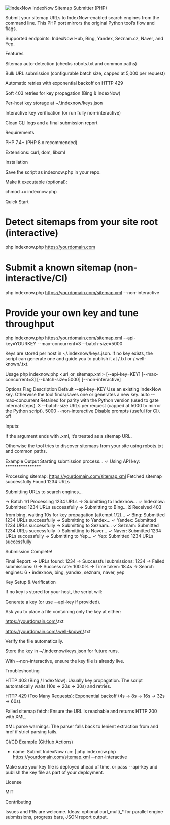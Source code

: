 ![IndexNow](https://github.com/user-attachments/assets/e19fc198-dda8-4269-896d-5e13d90fc99d)
IndexNow Sitemap Submitter (PHP)

Submit your sitemap URLs to IndexNow-enabled search engines from the command line.
This PHP port mirrors the original Python tool’s flow and flags.

Supported endpoints: IndexNow Hub, Bing, Yandex, Seznam.cz, Naver, and Yep.

Features

Sitemap auto-detection (checks robots.txt and common paths)

Bulk URL submission (configurable batch size, capped at 5,000 per request)

Automatic retries with exponential backoff on HTTP 429

Soft 403 retries for key propagation (Bing & IndexNow)

Per-host key storage at ~/.indexnow/keys.json

Interactive key verification (or run fully non-interactive)

Clean CLI logs and a final submission report

Requirements

PHP 7.4+ (PHP 8.x recommended)

Extensions: curl, dom, libxml

Installation

Save the script as indexnow.php in your repo.

Make it executable (optional):

chmod +x indexnow.php

Quick Start
# Detect sitemaps from your site root (interactive)
php indexnow.php https://yourdomain.com

# Submit a known sitemap (non-interactive/CI)
php indexnow.php https://yourdomain.com/sitemap.xml --non-interactive

# Provide your own key and tune throughput
php indexnow.php https://yourdomain.com/sitemap.xml --api-key=YOURKEY --max-concurrent=3 --batch-size=5000


Keys are stored per host in ~/.indexnow/keys.json.
If no key exists, the script can generate one and guide you to publish it at /<key>.txt or /.well-known/<key>.txt.

Usage
php indexnow.php <url_or_sitemap.xml> [--api-key=KEY] [--max-concurrent=3] [--batch-size=5000] [--non-interactive]

Options
Flag	Description	Default
--api-key=KEY	Use an existing IndexNow key. Otherwise the tool finds/saves one or generates a new key.	auto
--max-concurrent	Retained for parity with the Python version (used to gate internal steps).	3
--batch-size	URLs per request (capped at 5000 to mirror the Python script).	5000
--non-interactive	Disable prompts (useful for CI).	off

Inputs:

If the argument ends with .xml, it’s treated as a sitemap URL.

Otherwise the tool tries to discover sitemaps from your site using robots.txt and common paths.

Example Output
Starting submission process...
  ✓ Using API key: ****************

Processing sitemap: https://yourdomain.com/sitemap.xml
Fetched sitemap successfully
Found 1234 URLs

Submitting URLs to search engines...

  → Batch 1/1
    Processing 1234 URLs
    → Submitting to Indexnow...
    ✓ Indexnow: Submitted 1234 URLs successfully
    → Submitting to Bing...
    ⏳ Received 403 from bing, waiting 10s for key propagation (attempt 1/2)...
    ✓ Bing: Submitted 1234 URLs successfully
    → Submitting to Yandex...
    ✓ Yandex: Submitted 1234 URLs successfully
    → Submitting to Seznam...
    ✓ Seznam: Submitted 1234 URLs successfully
    → Submitting to Naver...
    ✓ Naver: Submitted 1234 URLs successfully
    → Submitting to Yep...
    ✓ Yep: Submitted 1234 URLs successfully

Submission Complete!

Final Report:
  → URLs found: 1234
  → Successful submissions: 1234
  → Failed submissions: 0
  → Success rate: 100.0%
  → Time taken: 18.4s
  → Search engines: 6
    • indexnow, bing, yandex, seznam, naver, yep

Key Setup & Verification

If no key is stored for your host, the script will:

Generate a key (or use --api-key if provided).

Ask you to place a file containing only the key at either:

https://yourdomain.com/<key>.txt

https://yourdomain.com/.well-known/<key>.txt

Verify the file automatically.

Store the key in ~/.indexnow/keys.json for future runs.

With --non-interactive, ensure the key file is already live.

Troubleshooting

HTTP 403 (Bing / IndexNow): Usually key propagation. The script automatically waits (10s → 20s → 30s) and retries.

HTTP 429 (Too Many Requests): Exponential backoff (4s → 8s → 16s → 32s → 60s).

Failed sitemap fetch: Ensure the URL is reachable and returns HTTP 200 with XML.

XML parse warnings: The parser falls back to lenient extraction from <loc> and href if strict parsing fails.

CI/CD Example (GitHub Actions)
- name: Submit IndexNow
  run: |
    php indexnow.php https://yourdomain.com/sitemap.xml --non-interactive


Make sure your key file is deployed ahead of time, or pass --api-key and publish the key file as part of your deployment.

License

MIT

Contributing

Issues and PRs are welcome.
Ideas: optional curl_multi_* for parallel engine submissions, progress bars, JSON report output.
